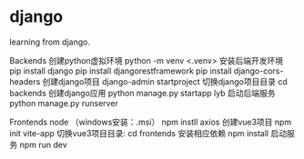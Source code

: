 # django
learning from django.


Backends
    创建python虚拟环境
        python -m venv <.venv>
    安装后端开发环境
        pip install django
        pip install djangorestframework
        pip install django-cors-headers
    创建django项目
        django-admin startproject <backends> 
    切换django项目目录
        cd backends
    创建django应用
        python manage.py startapp lyb
    启动后端服务
        python manage.py runserver

Frontends
    node （windows安装：.msi）
    npm instll axios
    创建vue3项目
        npm init vite-app <frontends>
    切换vue3项目目录: 
        cd frontends
    安装相应依赖
        npm install
    启动服务
        npm run dev 
